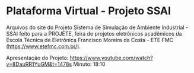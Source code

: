 # Plataforma Virtual - Projeto SSAI
 
Arquivos do site do Projeto Sistema de Simulação de Ambiente Industrial - SSAI feito para a PROJETE, feira de projetos eletrônicos acadêmicos da Escola Técnica de Eletrônica Francisco Moreira da Costa - ETE FMC (https://www.etefmc.com.br/).

Apresentação do Projeto: https://www.youtube.com/watch?v=8DauRR1YuGM&t=1478s
Minuto: 18:10
